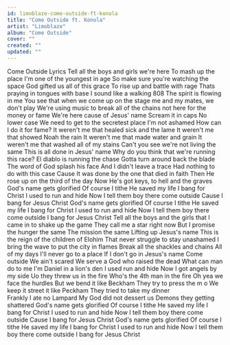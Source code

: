 ```yaml
---
id: limoblaze-come-outside-ft-konola
title: "Come Outside ft. Konola"
artist: "Limoblaze"
album: "Come Outside"
cover: ""
created: ""
updated: ""
---
```


Come Outside Lyrics
Tell all the boys and girls we're here
To mash up the place
I'm one of the youngest in age
So make sure you're watching the space
God gifted us all of this grace
To rise up and battle with rage
Thats praying in tongues with base
I sound like a walking 808
The spirit is flowing in me
You see that when we come up on the stage
me and my mates,  we don't play
We're using music to break all of the chains
not here for the money or fame
We're here cause of Jesus' name
Scream it in caps
No lower case
We need to get to the secretest place
I'm not ashamed
How can I do it for fame?
It weren't me that healed
sick and the lame
It weren't me that
showed Noah the rain
It weren't me that made
water and grain
It weren't me that washed
all of my stains
Can't you see
we're not living the same
This is all done in Jesus' name
Why do you think that
we're running this race?
El diablo is running the chase
Gotta turn around
back the blade
The word of God splash his face
And I didn't leave a trace
Had nothing to do with this case
Cause It was done by the one
that died in faith
Then He rose up on the third of the day
Now He's got keys, to hell and the graves  
God's name gets glorified
Of course I tithe
He saved my life
I bang for Christ
I used to run and hide
Now I tell them boy there come outside
Cause I bang for Jesus Christ
God's name gets glorified
Of course I tithe
He saved my life
I bang for Christ
I used to run and hide
Now I tell them boy there come outside
I bang for Jesus Christ
Tell all the boys and the girls that I came in to shake up the game
They call me a star right now
But I promise the hunger the same
The mission the same
Lifting up Jesus's name
This is the reign of the children of Elohim
That never struggle to stay unashamed
I bring the wave to put the city in flames
Break all the shackles and chains
All of my days
I'll never go to a place
If I don't go in Jesus's name
Come outside
We ain't scared
We serve a God who raised the dead
What can man do to me
I'm Daniel in a lion's den
I used run and hide
Now I got angels by my side
Uo they threw us in the fire
Who's the 4th man in the fire
Oh yea we face the hurdles
But we bend it like Beckham
They try to press the m o
We keep it street it like Peckham
They tried to take my dinner  
Frankly I ate no Lampard
My God did not dessert us
Demons they getting shattered
God's name gets glorified
Of course I tithe
He saved my life
I bang for Christ
I used to run and hide
Now I tell them boy there come outside
Cause I bang for Jesus Christ
God's name gets glorified
Of course I tithe
He saved my life
I bang for Christ
I used to run and hide
Now I tell them boy there come outside
I bang for Jesus Christ